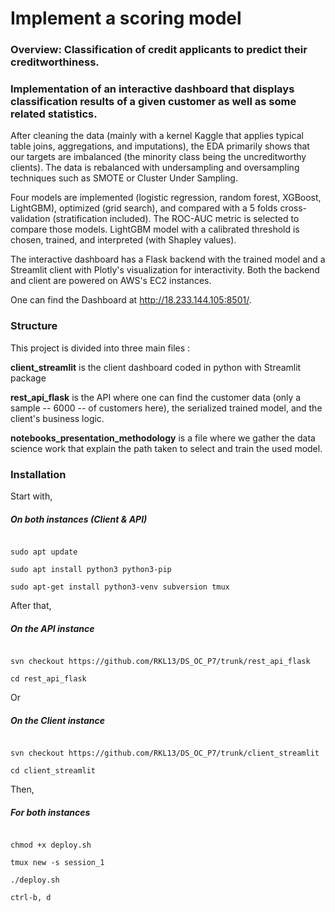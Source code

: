 # Implement a scoring model

  
### Overview: Classification of credit applicants to predict their creditworthiness. 
### Implementation of an interactive dashboard that displays classification results of a given customer as well as some related statistics.

After cleaning the data (mainly with a kernel Kaggle that applies typical table joins, aggregations, and imputations), the EDA primarily shows that our targets are imbalanced (the minority class being the uncreditworthy clients). The data is rebalanced with undersampling and oversampling techniques such as SMOTE or Cluster Under Sampling. 
 
Four models are implemented (logistic regression, random forest, XGBoost, LightGBM), optimized (grid search), and compared with a 5 folds cross-validation (stratification included). The ROC-AUC metric is selected to compare those models. LightGBM model with a calibrated threshold is chosen, trained, and interpreted (with Shapley values).

The interactive dashboard has a Flask backend with the trained model and a Streamlit client with Plotly's visualization for interactivity. Both the backend and client are powered on AWS's EC2 instances.

One can find the Dashboard at http://18.233.144.105:8501/. 

### Structure

This project is divided into three main files : 

**client_streamlit** is the client dashboard coded in python with Streamlit package

**rest_api_flask** is the API where one can find the customer data (only a sample -- 6000 -- of customers here), the serialized trained model, and the client's business logic.

**notebooks_presentation_methodology** is a file where we gather the data science work that explain the path taken to select and train the used model.

###  Installation
Start with, 
 #####  On both instances (Client & API)

```

sudo apt update

sudo apt install python3 python3-pip

sudo apt-get install python3-venv subversion tmux

```

  After that,

#####  On the API instance

  

```

svn checkout https://github.com/RKL13/DS_OC_P7/trunk/rest_api_flask

cd rest_api_flask

```
Or
  

##### On the Client instance

  

```

svn checkout https://github.com/RKL13/DS_OC_P7/trunk/client_streamlit

cd client_streamlit

```

  Then, 

##### For both instances

  

```

chmod +x deploy.sh

tmux new -s session_1

./deploy.sh

ctrl-b, d

```
